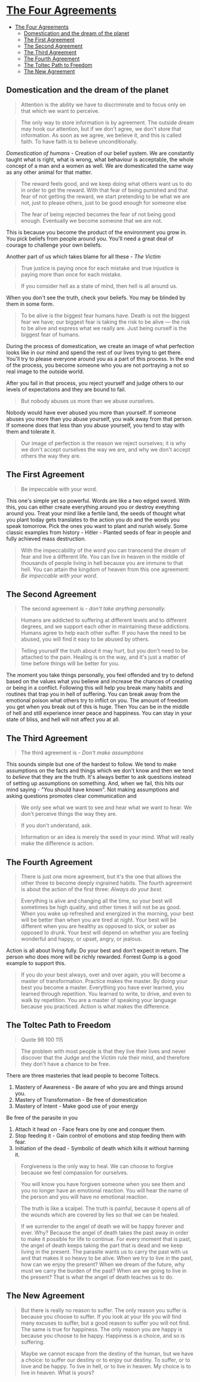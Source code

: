 
# [The Four Agreements](https://www.goodreads.com/book/show/6596.The_Four_Agreements)

-  [The Four Agreements](#the-four-agreements)
	- [Domestication and the dream of the planet ](#domestication-and-the-dream-of-the-planet)
	- [The First Agreement](#the-first-agreement)
	- [The Second Agreement](#the-second-agreement)
	- [The Third Agreement](#the-third-agreement)
	- [The Fourth Agreement](#the-fourth-agreement)
	- [The Toltec Path to Freedom](#the-toltec-path-to-freedom)
	- [The New Agreement](#the-new-agreement)


## Domestication and the dream of the planet 

> Attention is the ability we have to discriminate and to focus only on that which we want to perceive.

> The only way to store information is by  agreement. The outside dream may hook our attention, but if we  don't agree, we don't store that information. As soon as we agree, we believe it, and this is called faith. To have faith is to believe unconditionally.

*Domestication of humans* - Creation of our belief system. We are constantly taught what is right, what is wrong, what behaviour is acceptable, the whole concept of a man and a women as well. We are domesticated the same way as any other animal for that matter. 

> The reward feels good, and we keep doing what others want us to do in order to get the reward. With that fear of being punished and that fear of not getting the reward, we start pretending to be what we are not, just to please others, just to be good enough for someone else

> The fear of being rejected becomes the fear of not being  good enough. Eventually we become someone that we are not.

This is because you become the product of the environment you grow in. You pick beliefs from people around you. You'll need a great deal of courage to challenge your own beliefs.

Another part of us which takes blame for all these - *The Victim*

> True justice is paying once for each mistake and true injustice is paying more than once for each mistake. 

> If you consider hell as a state of mind, then hell is all around us.

When you don't see the truth, check your beliefs. You may be blinded by them in some form. 

> To be alive is the biggest fear humans have. Death is not the biggest fear we have; our biggest fear is taking the risk to be alive — the risk to be alive and express what we really are. Just being ourself is the biggest fear of humans.

During the process of domestication, we create an image of what perfection looks like in our mind and spend the rest of our lives trying to get there. You'll try to please everyone around you as a part of this process. In the end of the process, you become someone who you are not portraying a not so real image to the outside world. 

After you fail in that process, you reject yourself and judge others to our levels of expectations and they are bound to fail. 

> But nobody abuses us more than we abuse ourselves. 

Nobody would have ever abused you more than yourself. If someone abuses you more than you abuse yourself, you walk away from that person. If someone does that less than you abuse yourself, you tend to stay with them and tolerate it. 

> Our image of perfection is the reason we reject ourselves; it is why we don't accept ourselves the way we are, and why we don't accept others the way they are.


## The First Agreement

> Be impeccable with your word.  

This one's simple yet so powerful. Words are like a two edged sword. With this, you can either create everything around you or destroy eveything around you. Treat your mind like a fertile land, the seeds of thought what you plant today gets translates to the action you do and the words you speak tomorrow. Pick the ones you want to plant and nurish wisely. Some classic examples from history - Hitler - Planted seeds of fear in people and fully achieved mass destruction.  

> With the impeccability of the word you can transcend the dream of fear and live a different life. You can live in heaven in the middle of thousands of people living in hell because you are immune to that hell. You can attain the kingdom of heaven from this one agreement:  *Be impeccable with your word*.

## The Second Agreement
> The second agreement is - *don't take anything personally.* 

> Humans are addicted to suffering at different levels and to different degrees, and we support each other in maintaining these addictions. Humans agree to help each other suffer. If you have the need to be abused, you will find it easy to be abused by others.

> Telling yourself the truth about it may hurt, but you don't need to be attached to the pain. Healing is on the way, and it's just a matter of time before things will be better for you.

The moment you take things personally, you feel offended and try to defend based on the values what you believe and increase the chances of creating or being in a conflict. Following this will help you break many habits and routines that trap you in hell of suffering. You can break away from the emotional poison what others try to inflict on you. The amount of freedom you get when you break out of this is huge. Then You can be in the middle of hell and still experience inner peace and happiness. You can stay in your state of bliss, and hell will not affect you at all.

## The Third Agreement
> The third agreement is - *Don't make assumptions*

This sounds simple but one of the hardest to follow. We tend to make assumptions on the facts and things which we don't know and then we tend to *believe* that they are the truth. It's always better to ask questions instead of setting up assumptions on something. And, when we fail, this hits our mind saying  - "You should have known". Not making assumptions and asking questions promotes clear communication and 

> We only see what we want to see and hear what we want to hear. We don't perceive things the way they are. 

> If you don't understand, ask. 

> Information or an idea is merely the seed in your mind. What will really make the difference is action.

## The Fourth Agreement
>There is just one more agreement, but it's the one that allows the other three to become deeply ingrained habits. The fourth agreement is about the action of the first three: *Always do your best.*

> Everything is alive and changing all the time, so your best will sometimes be high quality, and other times it will not be as good. When you wake up refreshed and energized in the morning, your best will be better than when you are tired at night. Your best will be different when you are healthy as opposed to sick, or sober as opposed to drunk. Your best will depend on whether you are feeling wonderful and happy, or upset, angry, or jealous.

Action is all about living fully. Do your best and don't expect in return. The person who does more will be richly rewarded. Forrest Gump is a good example to support this.

> If you do your best always, over and over again, you will become a master of transformation. Practice makes the master. By doing your best you become a master. Everything you have ever learned, you learned through repetition. You learned to write, to drive, and even to walk by repetition. You are a master of speaking your language because you practiced. Action is what makes the difference.

## The Toltec Path to Freedom
> Quote 
> 98
> 100
> 115

> The problem with most people is that they live their lives and never discover that the Judge and the Victim rule their mind, and therefore they don't have a chance to be free.

There are three masteries that lead people to become Toltecs. 
1. Mastery of Awareness - Be aware of who you are and things around you. 
2. Mastery of Transformation - Be free of domestication
3. Mastery of Intent - Make good use of your energy  

Be free of the parasite in you

 1. Attach it head on - Face fears one by one and conquer them. 
 2. Stop feeding it - Gain control of emotions and stop feeding them with fear. 
 3. Initiation of the dead - Symbolic of death which kills it without harming it. 

> Forgiveness is the only way to heal. We can choose to forgive  
because we feel compassion for ourselves.

> You will know you have forgiven someone when you see them and you no longer have an emotional reaction. You will hear the name of the person and you will have no emotional reaction.

> The truth is like a scalpel. The truth is painful, because it opens all of the wounds which are covered by lies so that we can be healed.

> If we surrender to the angel of death we will be happy forever and ever. Why? Because the angel of death takes the past away in order to make it possible for life to continue. For every moment that is past, the angel of death keeps taking the part that is dead and we keep living in the present. The parasite wants us to carry the past with us and that makes it so heavy to be alive. When we try to live in the past, how can we enjoy the present? When we dream of the future, why must we carry the burden of the past? When are we going to live in the present? That is what the angel of death teaches us to do.

## The New Agreement 
> But there is really no reason to suffer. The only reason you suffer is because you choose to suffer. If you look at your life you will find many excuses to suffer, but a good reason to suffer you will not find. The same is true for happiness. The only reason you are happy is because you choose to be happy. Happiness is a choice, and so is suffering.  

> Maybe we cannot escape from the destiny of the human, but we have a choice: to suffer our destiny or to enjoy our destiny. To suffer, or to love and be happy. To live in hell, or to live in heaven. My choice is to live in heaven. What is yours?